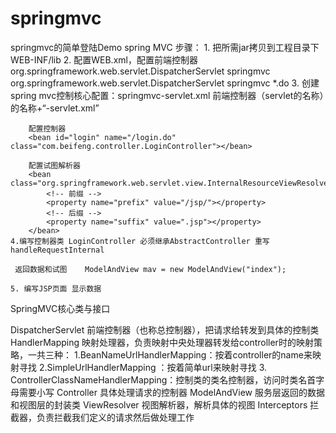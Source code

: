 # springmvc
springmvc的简单登陆Demo
spring MVC 步骤：
	1. 把所需jar拷贝到工程目录下WEB-INF/lib
	2. 配置WEB.xml，配置前端控制器
	org.springframework.web.servlet.DispatcherServlet
	  <servlet>
	  		<servlet-name>springmvc</servlet-name>
	  		<servlet-class>org.springframework.web.servlet.DispatcherServlet</servlet-class>
	  </servlet>
	  <servlet-mapping>
	  	<servlet-name>springmvc</servlet-name>
	  	<url-pattern>*.do</url-pattern>
	  </servlet-mapping>
	3.  创建spring mvc控制核心配置：springmvc-servlet.xml
		前端控制器（servlet的名称）的名称+“-servlet.xml”
		
		配置控制器
		<bean id="login" name="/login.do" class="com.beifeng.controller.LoginController"></bean>
		
		配置试图解析器
		<bean class="org.springframework.web.servlet.view.InternalResourceViewResolver">
			<!-- 前缀 -->
			<property name="prefix" value="/jsp/"></property>
			<!-- 后缀 -->
			<property name="suffix" value=".jsp"></property>
		</bean>
	4.编写控制器类 LoginController 必须继承AbstractController 重写handleRequestInternal
	
	 返回数据和试图	ModelAndView mav = new ModelAndView("index");	
	
	5. 编写JSP页面 显示数据
  
  SpringMVC核心类与接口
  
  DispatcherServlet
   前端控制器（也称总控制器），把请求给转发到具体的控制类 
HandlerMapping
	映射处理器，负责映射中央处理器转发给controller时的映射策略，一共三种：
	1.BeanNameUrlHandlerMapping：按着controller的name来映射寻找 
	2.SimpleUrlHandlerMapping ：按着简单url来映射寻找 
	3. ControllerClassNameHandlerMapping：控制类的类名控制器，访问时类名首字母需要小写 
Controller
	具体处理请求的控制器 
ModelAndView
	服务层返回的数据和视图层的封装类 
ViewResolver
	视图解析器，解析具体的视图 
Interceptors
	拦截器，负责拦截我们定义的请求然后做处理工作 

  
  
